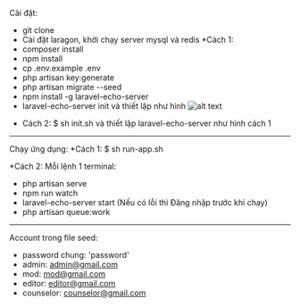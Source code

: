 Cài đặt:
- git clone 
- Cài đặt laragon, khởi chạy server mysql và redis
*Cách 1:
- composer install
- npm install
- cp .env.example .env
- php artisan key:generate
- php artisan migrate --seed
- npm install -g laravel-echo-server
- laravel-echo-server init và thiết lập như hình
![alt text](https://images.viblo.asia/d5e28b10-7d75-454b-ade0-d91dfe406246.png)

* Cách 2:
$ sh init.sh
và thiết lập laravel-echo-server như hình cách 1
--------------------------------------------------------------------
Chạy ứng dụng:
 *Cách 1: $ sh run-app.sh

 *Cách 2: Mỗi lệnh 1 terminal:
- php artisan serve
- npm run watch
- laravel-echo-server start (Nếu có lỗi thì Đăng nhập trước khi chạy)
- php artisan queue:work

-----------------------------
Account trong file seed:
 - password chung: 'password'
 - admin: admin@gmail.com
 - mod: mod@gmail.com
 - editor: editor@gmail.com
 - counselor: counselor@gmail.com
